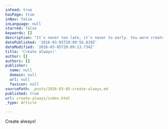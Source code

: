 ```yaml
---
inFeed: true
hasPage: true
inNav: false
inLanguage: null
starred: false
keywords: []
description: "It's never too late, it's never to early. You were created to create. Create then!"
datePublished: '2016-03-05T20:09:56.819Z'
dateModified: '2016-03-05T20:09:13.734Z'
title: 'Create always!'
author: []
authors: []
publisher:
  name: null
  domain: null
  url: null
  favicon: null
sourcePath: _posts/2016-03-05-create-always.md
published: true
url: create-always/index.html
_type: Article

---
```

Create always!